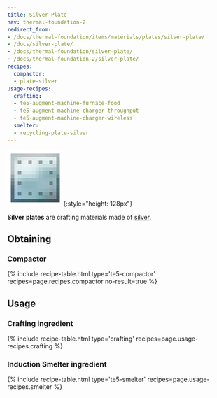```yaml
---
title: Silver Plate
nav: thermal-foundation-2
redirect_from:
- /docs/thermal-foundation/items/materials/plates/silver-plate/
- /docs/silver-plate/
- /docs/thermal-foundation/silver-plate/
- /docs/thermal-foundation-2/silver-plate/
recipes:
  compactor:
  - plate-silver
usage-recipes:
  crafting:
  - te5-augment-machine-furnace-food
  - te5-augment-machine-charger-throughput
  - te5-augment-machine-charger-wireless
  smelter:
  - recycling-plate-silver
---
```


![Silver plate](/assets/images/thermal-foundation-2/plate-silver.png){:style="height: 128px"}


**Silver plates** are crafting materials made of [silver](/docs/1.12/thermal-foundation-2/silver-ingot/).


Obtaining
---------

### Compactor
{% include recipe-table.html type='te5-compactor' recipes=page.recipes.compactor no-result=true %}


Usage
-----

### Crafting ingredient
{% include recipe-table.html type='crafting' recipes=page.usage-recipes.crafting %}

### Induction Smelter ingredient
{% include recipe-table.html type='te5-smelter' recipes=page.usage-recipes.smelter %}
